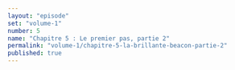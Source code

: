 ```yaml
---
layout: "episode"
set: "volume-1"
number: 5
name: "Chapitre 5 : Le premier pas, partie 2"
permalink: "volume-1/chapitre-5-la-brillante-beacon-partie-2"
published: true
---
```

